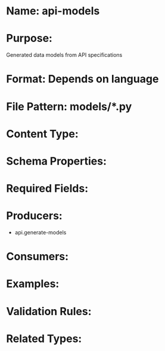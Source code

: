 # Name: api-models

# Purpose:
Generated data models from API specifications

# Format: Depends on language

# File Pattern: models/*.py

# Content Type: 

# Schema Properties:

# Required Fields:

# Producers:
- api.generate-models

# Consumers:

# Examples:

# Validation Rules:

# Related Types:
